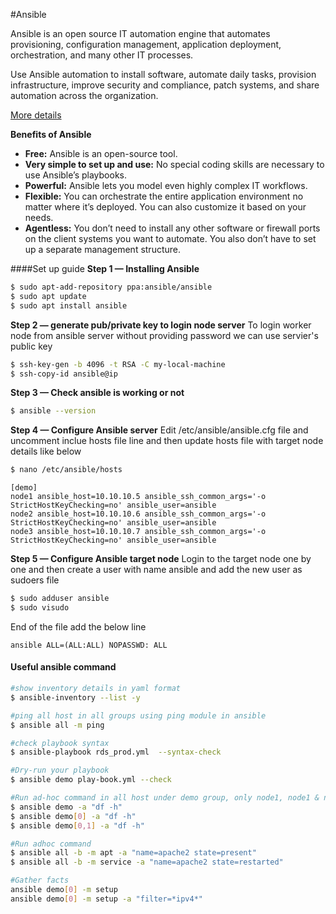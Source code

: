 #Ansible

Ansible is an open source IT automation engine that automates provisioning, configuration management, application deployment, orchestration, and many other IT processes.

Use Ansible automation to install software, automate daily tasks, provision infrastructure, improve security and compliance, patch systems, and share automation across the organization.

[More details](https://www.redhat.com/en/topics/automation/learning-ansible-tutorial)

**Benefits of Ansible**
* **Free:** Ansible is an open-source tool.
* **Very simple to set up and use:** No special coding skills are necessary to use Ansible’s playbooks.
* **Powerful:** Ansible lets you model even highly complex IT workflows. 
* **Flexible:** You can orchestrate the entire application environment no matter where it’s deployed. You can also customize it based on your needs.
* **Agentless:** You don’t need to install any other software or firewall ports on the client systems you want to automate. You also don’t have to set up a separate management structure.


####Set up guide
**Step 1 — Installing Ansible**
```sh
$ sudo apt-add-repository ppa:ansible/ansible
$ sudo apt update
$ sudo apt install ansible
```

**Step 2 — generate pub/private key to login node server**
To login worker node from ansible server without providing password we can use servier's public key

```sh
$ ssh-key-gen -b 4096 -t RSA -C my-local-machine
$ ssh-copy-id ansible@ip
```

**Step 3 — Check ansible is working or not**

```sh
$ ansible --version
```

**Step 4 — Configure Ansible server**
Edit /etc/ansible/ansible.cfg file and uncomment inclue hosts file line and then update hosts file with target node details like below

```sh
$ nano /etc/ansible/hosts
```

```dosini
[demo]
node1 ansible_host=10.10.10.5 ansible_ssh_common_args='-o StrictHostKeyChecking=no' ansible_user=ansible
node2 ansible_host=10.10.10.6 ansible_ssh_common_args='-o StrictHostKeyChecking=no' ansible_user=ansible
node3 ansible_host=10.10.10.7 ansible_ssh_common_args='-o StrictHostKeyChecking=no' ansible_user=ansible
```

**Step 5 — Configure Ansible target node**
Login to the target node one by one and then create a user with name ansible and add the new user as sudoers file
```sh
$ sudo adduser ansible
$ sudo visudo
```

End of the file add the below line

```
ansible ALL=(ALL:ALL) NOPASSWD: ALL 
```

#### Useful ansible command

```sh
#show inventory details in yaml format
$ ansible-inventory --list -y               

#ping all host in all groups using ping module in ansible
$ ansible all -m ping

#check playbook syntax
$ ansible-playbook rds_prod.yml  --syntax-check

#Dry-run your playbook
$ ansible demo play-book.yml --check        

#Run ad-hoc command in all host under demo group, only node1, node1 & node2
$ ansible demo -a "df -h"
$ ansible demo[0] -a "df -h"
$ ansible demo[0,1] -a "df -h"

#Run adhoc command
$ ansible all -b -m apt -a "name=apache2 state=present"
$ ansible all -b -m service -a "name=apache2 state=restarted"

#Gather facts
ansible demo[0] -m setup
ansible demo[0] -m setup -a "filter=*ipv4*"
```
